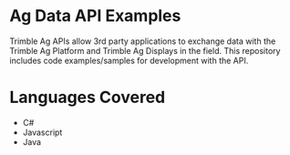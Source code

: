 # Ag Data API Examples
Trimble Ag APIs allow 3rd party applications to exchange data with the Trimble Ag Platform and Trimble Ag Displays in the field. This repository includes code examples/samples for development with the API.

# Languages Covered
- C#
- Javascript
- Java

